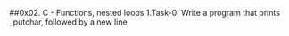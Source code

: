 ##0x02. C - Functions, nested loops
1.Task-0: Write a program that prints _putchar, followed by a new line
